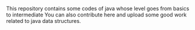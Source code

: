 This repository contains some codes of java whose level goes from basics to intermediate
You can also contribute here and upload some good work related to java data structures. 
